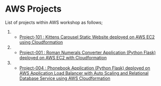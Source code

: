 # AWS Projects

List of projects within AWS workshop as follows;

1. - [Project-101 : Kittens Carousel Static Website deployed on AWS EC2 using Cloudformation](./Project-101-kittens-carousel-static-website-ec2/README.md)

2. - [Project-001 : Roman Numerals Converter Application (Python Flask) deployed on AWS EC2 with Cloudformation](./101-kittens-carousel-static-website-ec2/README.md)

3. - [Project-004 : Phonebook Application (Python Flask) deployed on AWS Application Load Balancer with Auto Scaling and Relational Database Service using AWS Cloudformation](./Project-004-Phonebook-Application/README.md)

<!-- 
3. - [Project-002 : Milliseconds Converter Application (Python Flask) deployed on AWS Application Load Balancer with Auto Scaling Group using AWS Cloudformation](./Project-002-Milliseconds-Converter/README.md) -->


<!-- 
4. - [Project-503 : Capstone Project Blog Page App (Django) on AWS Environment](./Project-503-Capstone-Project-Blog-Page-App-(Django)-on-AWS-Environment/README.md) -->



